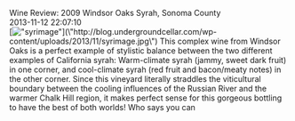 Wine Review: 2009 Windsor Oaks Syrah, Sonoma County<br/>2013-11-12 22:07:10<br/>[![\"syrimage\"](\"http://blog.undergroundcellar.com/wp-content/uploads/2013/11/syrimage.jpg\")](\"http://blog.undergroundcellar.com/wp-content/uploads/2013/11/syrimage.jpg\") This complex wine from Windsor Oaks is a perfect example of stylistic balance between the two different examples of California syrah: Warm-climate syrah (jammy, sweet dark fruit) in one corner, and cool-climate syrah (red fruit and bacon/meaty notes) in the other corner. Since this vineyard literally straddles the viticultural boundary between the cooling influences of the Russian River and the warmer Chalk Hill region, it makes perfect sense for this gorgeous bottling to have the best of both worlds! Who says you can